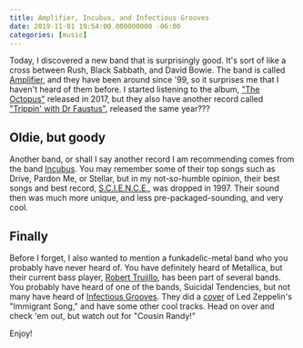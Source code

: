 ```yaml
---
title: Amplifier, Incubus, and Infectious Grooves
date: 2019-11-01 19:54:00.000000000 -06:00
categories: [music]
---
```


Today, I discovered a new band that is surprisingly good. It's sort of like a cross between Rush, Black Sabbath, and David Bowie. The band is called [Amplifier](https://www.amplifierband.com/), and they have been around since '99, so it surprises me that I haven't heard of them before. I started listening to the album, ["The Octopus"](https://music.apple.com/us/album/the-octopus/1198303873) released in 2017, but they also have another record called ["Trippin' with Dr Faustus"](https://music.apple.com/us/album/trippin-with-dr-faustus/1235100150), released the same year???

## Oldie, but goody
Another band, or shall I say another record I am recommending comes from the band [Incubus](https://www.incubushq.com/). You may remember some of their top songs such as Drive, Pardon Me, or Stellar, but in my not-so-humble opinion, their best songs and best record, [S.C.I.E.N.C.E.](https://music.apple.com/us/album/s-c-i-e-n-c-e/283662040), was dropped in 1997. Their sound then was much more unique, and less pre-packaged-sounding, and very cool.

## Finally
Before I forget, I also wanted to mention a funkadelic-metal band who you probably have never heard of.  You have definitely heard of Metallica, but their current bass player, [Robert Trujillo](https://en.wikipedia.org/wiki/Robert_Trujillo), has been part of several bands. You probably have heard of one of the bands, Suicidal Tendencies, but not many have heard of [Infectious Grooves](https://en.wikipedia.org/wiki/Infectious_Grooves). They did a [cover](https://music.apple.com/us/album/immigrant-song/192757388?i=192757702) of Led Zeppelin's "Immigrant Song," and have some other cool tracks. Head on over and check 'em out, but watch out for "Cousin Randy!"

Enjoy!
